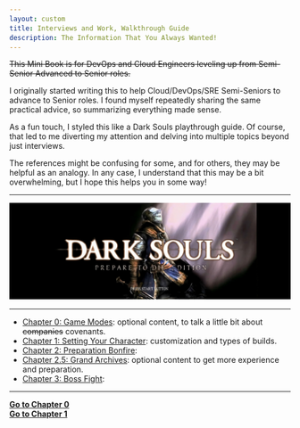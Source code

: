 ```yaml
---
layout: custom
title: Interviews and Work, Walkthrough Guide
description: The Information That You Always Wanted!
---
```


~~This Mini Book is for DevOps and Cloud Engineers leveling up from Semi-Senior Advanced to Senior roles.~~

I originally started writing this to help Cloud/DevOps/SRE Semi-Seniors to advance to Senior roles. I found myself repeatedly sharing the same practical advice, so summarizing everything made sense.

As a fun touch, I styled this like a Dark Souls playthrough guide. Of course, that led to me diverting my attention and delving into multiple topics beyond just interviews.

The references might be confusing for some, and for others, they may be helpful as an analogy. In any case, I understand that this may be a bit overwhelming, but I hope this helps you in some way!

<!-- https://darksouls.wiki.fextralife.com/Dark+Souls+Remastered -->


---

<img class="myImg" src="../images/interviews/main-menu.png" alt="main-menu" style="cursor: pointer;">

---

- [Chapter 0: Game Modes](/pages/ds-interviews-chapter-0): optional content, to talk a little bit about ~~companies~~ covenants.
- [Chapter 1: Setting Your Character](/pages/ds-interviews-chapter-1): customization and types of builds.
- [Chapter 2: Preparation Bonfire](/pages/ds-interviews-chapter-2):
- [Chapter 2.5: Grand Archives](/pages/ds-interviews-chapter-1.5): optional content to get more experience and preparation. 
- [Chapter 3: Boss Fight](/pages/ds-interviews-chapter-3):


---

<div class="ds-button-container">
  <a href="/pages/ds-interviews-chapter-0" class="ds-button right-button"><strong>Go to Chapter 0</strong></a>
</div>

<div class="ds-button-container">
  <a href="/pages/ds-interviews-chapter-1" class="ds-button right-button"><strong>Go to Chapter 1</strong></a>
</div>
